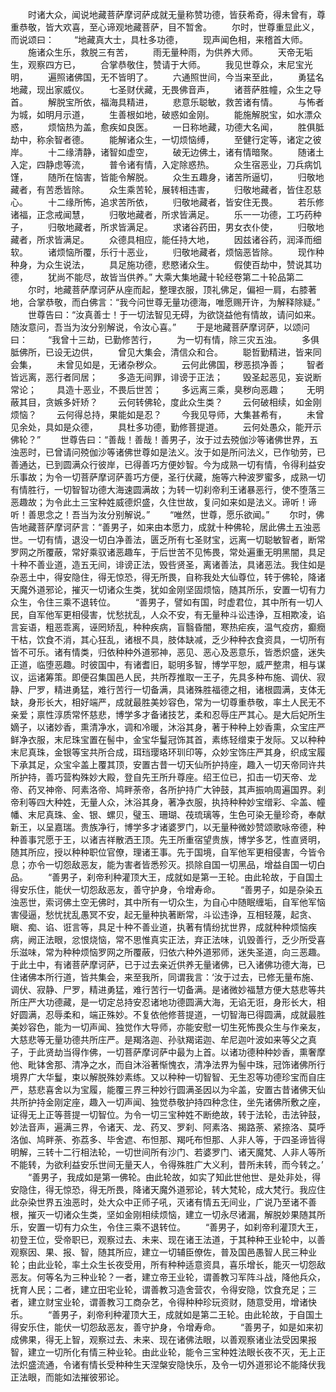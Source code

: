 <!-- { "loadSidebar": true } -->
　　时诸大众，闻说地藏菩萨摩诃萨成就无量称赞功德，皆获希奇，得未曾有，尊重恭敬，皆大欢喜，至心谛观地藏菩萨，目不暂舍。
　　尔时，世尊重显此义，而说颂曰：
　　“地藏真大士，具杜多功德，
　　现声闻色相，来稽首大师。
　　施诸众生乐，救脱三有苦，
　　雨无量种雨，为供养大师。
　　天帝无垢生，观察四方已，
　　合掌恭敬住，赞请于大师。
　　我见世尊众，末尼宝光明，
　　遍照诸佛国，无不皆明了。
　　六通照世间，今当来至此，
　　勇猛名地藏，现出家威仪。
　　七圣财伏藏，无畏佛音声，
　　诸菩萨胜幢，众生之导首。
　　解脱宝所依，福海具精进，
　　悲意乐聪敏，救苦诸有情。
　　与怖者为城，如明月示道，
　　生善根如地，破惑如金刚。
　　能施解脱宝，如水漂众惑，
　　烦恼热为盖，愈疾如良医。
　　一日称地藏，功德大名闻，
　　胜俱胝劫中，称余智者德。
　　能解诸众生，一切烦恼缚，
　　至健行定等，诸定之彼岸。
　　十二缘清静，诸智如虚空，
　　破无边佛土，诸有情暗聚。
　　随诸土入定，四静虑等流，
　　普令诸有情，入定除惑热。
　　众生宿恶业，刀兵病饥馑，
　　随所在恼害，皆能令解脱。
　　众生五趣身，诸苦所逼切，
　　归敬地藏者，有苦悉皆除。
　　众生乘苦轮，展转相违害，
　　归敬地藏者，皆住忍慈心。
　　十二缘所怖，追求苦所依，
　　归敬地藏者，皆安住无畏。
　　若乐修诸福，正念戒闻慧，
　　归敬地藏者，所求皆满足。
　　乐一一功德，工巧药种子，
　　归敬地藏者，所求皆满足。
　　求诸谷药田，男女衣仆使，
　　归敬地藏者，所求皆满足。
　　众德具相应，能任持大地，
　　因兹诸谷药，润泽而细软。
　　诸烦恼所覆，乐行十恶业，
　　归敬地藏者，烦恼恶皆除。
　　现作种种身，为众生说法，
　　具足施功德，悲愍诸众生。
　　假使百劫中，赞说其功德，
　　犹尚不能尽，故皆当供养。”
大乘大集地藏十轮经卷第二十轮品第二
　　尔时，地藏菩萨摩诃萨从座而起，整理衣服，顶礼佛足，偏袒一肩，右膝著地，合掌恭敬，而白佛言：“我今问世尊无量功德海，唯愿赐开许，为解释除疑。”
　　世尊告曰：“汝真善士！于一切法智见无碍，为欲饶益他有情故，请问如来。随汝意问，吾当为汝分别解说，令汝心喜。”
　　于是地藏菩萨摩诃萨，以颂问曰：
　　“我曾十三劫，已勤修苦行，
　　为一切有情，除三灾五浊。
　　多俱胝佛所，已设无边供，
　　曾见大集会，清信众和合。
　　聪哲勤精进，皆来同会集，
　　未曾见如是，无诸杂秽众。
　　云何此佛国，秽恶损净善；
　　智者皆远离，恶行者同居；
　　多造无间罪，诽谤于正法；
　　毁圣起恶见，妄说断常论；
　　具造十恶业，不畏后世苦；
　　多远离三乘，臭秽向恶趣；
　　无明蔽其目，贪嫉多奸矫？
　　云何转佛轮，度此众生类？
　　云何破相续，如金刚烦恼？
　　云何得总持，果能如是忍？
　　今我见导师，大集甚希有，
　　未曾见余处，具如是众德，
　　具杜多功德，勤修菩提道。
　　云何处愚众，能开示佛轮？”
　　世尊告曰：“善哉！善哉！善男子，汝于过去殑伽沙等诸佛世界，五浊恶时，已曾请问殑伽沙等诸佛世尊如是法义。汝于如是所问法义，已作劬劳，已善通达，已到圆满众行彼岸，已得善巧方便妙智。今为成熟一切有情，令得利益安乐事故；为令一切菩萨摩诃萨善巧方便，圣行伏藏，施等六种波罗蜜多，成熟一切有情胜行，一切智智功德大海速圆满故；为转一切刹帝利王诸暴恶行，使不堕落三恶趣故；为令此土三宝种姓威德炽盛，久住世故，复问如来如是法义。谛听！谛听！善思念之！吾当为汝分别解说。”
　　“唯然，世尊，愿乐欲闻。”
　　尔时，佛告地藏菩萨摩诃萨言：“善男子，如来由本愿力，成就十种佛轮，居此佛土五浊恶世。一切有情，退没一切白净善法，匮乏所有七圣财宝，远离一切聪敏智者，断常罗网之所覆蔽，常好乘驭诸恶趣车，于后世苦不见怖畏，常处遍重无明黑闇，具足十种不善业道，造五无间，诽谤正法，毁呰贤圣，离诸善法，具诸恶法。我住如是杂恶土中，得安隐住，得无惊恐，得无所畏，自称我处大仙尊位，转于佛轮，降诸天魔外道邪论，摧灭一切诸众生类，犹如金刚坚固烦恼，随其所乐，安置一切有力众生，令住三乘不退转位。
　　“善男子，譬如有国，时虚君位，其中所有一切人民，自军他军更相侵害，忧愁扰乱，人众不安，有无量种斗讼违诤，互相欺凌，谄言妄语，粗恶乖离，诬罔矫乱，种种疾病，盲翳昏闇，寒热疟疾，温气疫疠，癫癇干枯，饮食不消，其心狂乱，诸根不具，肢体缺减，乏少种种衣食资具，一切所有皆不可乐。诸有情类，归依种种外道邪神，恶见、恶心及恶意乐，皆悉炽盛，迷失正道，临堕恶趣。时彼国中，有诸耆旧，聪明多智，博学平恕，威严整肃，相与谋议，运诸筹策。即便召集国邑人民，共所荐推取一王子，先具多种布施、调伏、寂静、尸罗，精进勇猛，难行苦行一切备满，具诸殊胜福德之相，诸根圆满，支体无缺，身形长大，相好端严，成就最胜美妙容色，常为一切尊重恭敬，率土人民无不亲爱；禀性淳质常怀慈悲，博学多才备诸技艺，柔和忍辱庄严其心。是大后妃所生嫡子，以诸妙香，熏清净水，调和冷暖，沐浴其身，著于种种上妙香熏，众宝庄严鲜净衣服，末尼珠宝置在髻中，金宝华鬘冠饰其首，素练轻缯束于发际。又以种种末尼真珠，金银等宝共所合成，珥珰璎珞环玔印等，众妙宝饰庄严其身，织成宝履下承其足，众宝伞盖上覆其顶，安置古昔一切天仙所护持座，趣入一切天帝同许共所护持，善巧营构殊妙大殿，登自先王所升尊座。绍王位已，扣击一切天帝、龙帝、药叉神帝、阿素洛帝、鸠畔荼帝，各所护持广大钟鼓，其声振响周遍国界。刹帝利等四大种姓，无量人众，沐浴其身，著净衣服，执持种种妙宝缯彩、伞盖、幢幡、末尼真珠、金、银、螺贝，璧玉、珊瑚、茷琉璃等，生色可染无量珍奇，奉献新王，以呈嘉瑞。贵族净行，博学多才诸婆罗门，以无量种微妙赞颂歌咏帝德，种种善事咒愿于王，以诸吉祥散洒王顶。先王所重宿望贵族，博学多艺，性直贤明，随其所应，授以种种职位官僚，理诸王事。先于国境，自军他军更相侵害，今皆令息；亦令一切怨敌恶友，能为害者皆悉殄灭。损除自国一切黑品，增益自国一切白品。
　　“善男子，刹帝利种灌顶大王，成就如是第一王轮。由此轮故，于自国土得安乐住，能伏一切怨敌恶友，善守护身，令增寿命。
　　“善男子，如是杂染五浊恶世，索诃佛土空无佛时，其中所有一切众生，为自心中随眠缠垢，自军他军恼害侵逼，愁忧扰乱愚冥不安，起无量种执著断常，斗讼违诤，互相轻蔑，起贪、瞋、痴、谄、诳言等，具足十种不善业道，执著有情纷扰世界，成就种种烦恼疾病，阙正法眼，忿恨烧恼，常不思惟真实正法，弃正法味，讥毁善行，乏少所受喜乐滋味，常为种种烦恼罗网之所覆蔽，归依六种外道邪师，迷失圣道，向三恶趣。于此土中，有诸菩萨摩诃萨，已于过去亲近供养无量诸佛，已入诸佛功德大海，已住诸佛本所行道，皆共集会，来至我所，同谓我言：‘汝于过去，已修无量布施、调伏、寂静、尸罗，精进勇猛，难行苦行一切备满。是诸微妙福慧方便大慈悲等共所庄严大功德藏，是一切定总持安忍诸地功德圆满大海，无谄无诳，身形长大，相好圆满，忍辱柔和，端正殊妙。不复依他修菩提道，一切智海已得圆满，成就最胜美妙容色，能为一切声闻、独觉作大导师，亦能安慰一切生死怖畏众生与作亲友，大慈悲等无量功德共所庄严。是羯洛迦、孙驮羯诺迦、牟尼迦叶波如来等父之真子，于此贤劫当得作佛，一切菩萨摩诃萨中最为上首。以诸功德种种妙香，熏奢摩他、毗钵舍那、清净之水，而自沐浴著惭愧衣，清净法界为髻中珠，冠饰诸佛所行境界广大华鬘，束以解脱殊妙素练。又以种种一切智智、无生忍等功德珍宝而自庄严，慈悲喜舍以为宝履，能覆三界三种妙行圆满圣因以为伞盖，安置古昔诸佛天仙共所护持金刚定座，趣入一切声闻、独觉恭敬护持四种念住，坐先诸佛所敷之座，证得无上正等菩提一切智位。为令一切三宝种姓不断绝故，转于法轮，击法钟鼓，妙法音声，遍满三界，令诸天、龙、药叉、罗刹、阿素洛、揭路荼、紧捺洛、莫呼洛伽、鸠畔荼、弥荔多、毕舍遮、布怛那、羯吒布怛那、人非人等，于四圣谛皆得明解，三转十二行相法轮，一切世间所有沙门、若婆罗门、诸天魔梵、人非人等所不能转，为欲利益安乐世间无量天人，令得殊胜广大义利，昔所未转，而今转之。’
　　“善男子，我成如是第一佛轮。由此轮故，如实了知此世他世、是处非处，得安隐住，得无惊恐，得无所畏，降诸天魔外道邪论，转大梵轮，成大梵行。我应住此杂染世界五浊恶时，处大众中正师子吼，灭诸有情五无间业，广说乃至诸不善根，摧灭一切诸众生类，坚如金刚相续烦恼，建立一切永尽诸漏，解脱妙果随其所乐，安置一切有力众生，令住三乘不退转位。
　　“善男子，如刹帝利灌顶大王，初登王位，受帝职已，观察过去、未来、现在诸王法道，于其种种王业轮中，以善观察因、果、报、智，随其所应，建立一切辅臣僚佐，普及国邑愚智人民三种业轮；由此业轮，率土众生长夜受用，所有种种适意资具，喜乐增长，能灭一切怨敌恶友。何等名为三种业轮？一者，建立帝王业轮，谓善教习军阵斗战，降他兵众，抚育人民；二者，建立田宅业轮，谓善教习造舍营农，令得安隐，饮食充足；三者，建立财宝业轮，谓善教习工商杂艺，令得种种珍玩资财，随意受用，增诸快乐。
　　“善男子，刹帝利种灌顶大王，成就如是第二王轮。由此轮故，于自国土得安乐住，能伏一切怨敌恶友，善守护身，令增寿命。
　　“善男子，如是如来初成佛果，得无上智，观察过去、未来、现在诸佛法眼，以善观察诸业法受因果报智，建立一切所化有情三种业轮。由此业轮，能令三宝种姓法眼长夜不灭，无上正法炽盛流通，令诸有情长受种种生天涅槃安隐快乐，及令一切外道邪论不能降伏我正法眼，而能如法摧彼邪论。
